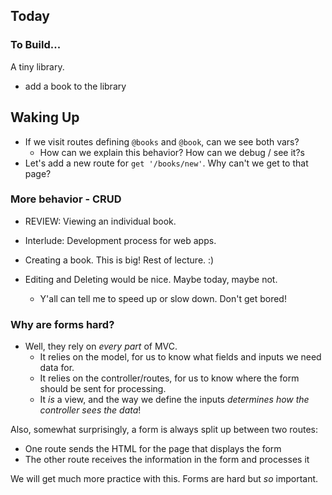 ## Today

### To Build...

A tiny library.

<!-- * make a wonderful homepage -->
<!-- * list all the books -->
<!-- * get info on a single book -->
* add a book to the library

## Waking Up

* If we visit routes defining `@books` and `@book`, can we see both vars?
  * How can we explain this behavior? How can we debug / see it?s
* Let's add a new route for `get '/books/new'`. Why can't we get to that page?

### More behavior - CRUD

* REVIEW: Viewing an individual book.

* Interlude: Development process for web apps.

* Creating a book. This is big! Rest of lecture. :)
* Editing and Deleting would be nice. Maybe today, maybe not.
  * Y'all can tell me to speed up or slow down. Don't get bored!


### Why are forms hard?

* Well, they rely on _every part_ of MVC.
  * It relies on the model, for us to know what fields and inputs we need data for.
  * It relies on the controller/routes, for us to know where the form should be sent for processing.
  * It _is_ a view, and the way we define the inputs *determines how the controller sees the data*!

Also, somewhat surprisingly, a form is always split up between two routes:
  * One route sends the HTML for the page that displays the form
  * The other route receives the information in the form and processes it

We will get much more practice with this. Forms are hard but _so_ important.